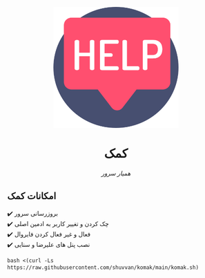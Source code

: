 <p align="center">
<picture>
<img width="290" height="280"  alt="کمک" src="https://raw.githubusercontent.com/shuvvan/komak/refs/heads/main/komak.png">
</picture>
  </p> 
<p align="center">
<h1 align="center"/>کمک</h1>
<h6 align="center">همیار سرور<h6>
</p>


## امکانات کمک <br>

✔️ بروزرسانی سرور <br>
✔️ چک کردن و تغییر کاربر به ادمین اصلی <br>
✔️ فعال و غیر فعال کردن فایروال<br>
✔️ نصب پنل های علیرضا و سنایی<br>



```
bash <(curl -Ls https://raw.githubusercontent.com/shuvvan/komak/main/komak.sh)
```
